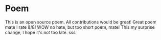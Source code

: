 # Poem
This is an open source poem. All contributions would be great!
Great poem mate I rate 8/8!
WOW no hate, but too short poem, mate!
This my surprise change, I hope it's not too late.
sss
